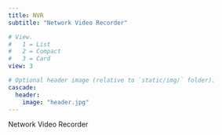 ```yaml
---
title: NVR
subtitle: "Network Video Recorder"

# View.
#   1 = List
#   2 = Compact
#   3 = Card
view: 3

# Optional header image (relative to `static/img/` folder).
cascade:
  header:
    image: "header.jpg"
---
```


Network Video Recorder
